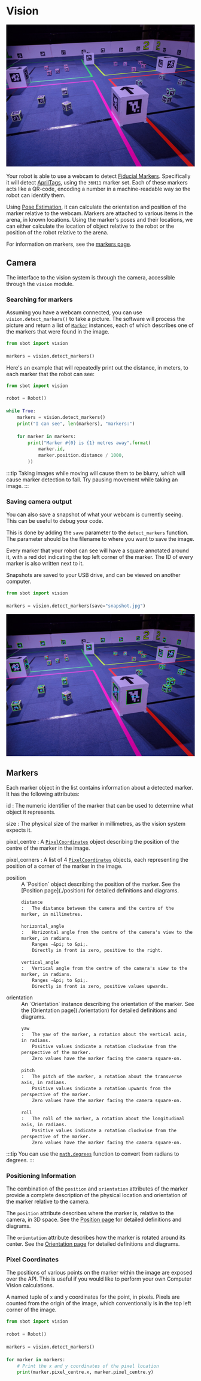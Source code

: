 # Vision

![An arena with Fiducial Markers](../../assets/img/api/vision/arena_marker.jpg)

Your robot is able to use a webcam to detect [Fiducial Markers](https://en.wikipedia.org/wiki/Fiducial_marker).
Specifically it will detect [AprilTags](https://april.eecs.umich.edu/software/apriltag), using the `36H11` marker set.
Each of these markers acts like a QR-code, encoding a number in a machine-readable way so the robot can identify them.

Using [Pose Estimation](https://en.wikipedia.org/wiki/3D_pose_estimation), it can calculate the orientation and position of
the marker relative to the webcam.
Markers are attached to various items in the arena, in known locations.
Using the marker's poses and their locations, we can either calculate the location of object relative to the robot or the position of the robot relative to the arena.

For information on markers, see the [markers page](./markers).

## Camera

The interface to the vision system is through the camera, accessible through the `vision` module.

### Searching for markers

Assuming you have a webcam connected, you can use `vision.detect_markers()` to take a picture.
The software will process the picture and return a list of [`Marker`](#markers) instances, each of which describes one of the markers that were found in the image.

```python
from sbot import vision

markers = vision.detect_markers()
```

Here's an example that will repeatedly print out the distance, in meters, to each marker that the robot can see:

```python
from sbot import vision

robot = Robot()

while True:
    markers = vision.detect_markers()
    print("I can see", len(markers), "markers:")

    for marker in markers:
        print("Marker #{0} is {1} metres away".format(
            marker.id,
            marker.position.distance / 1000,
        ))
```

:::tip
Taking images while moving will cause them to be blurry, which will cause marker detection to fail.
Try pausing movement while taking an image.
:::

### Saving camera output

You can also save a snapshot of what your webcam is currently seeing. This can be useful to debug your code.

This is done by adding the `save` parameter to the `detect_markers` function.
The parameter should be the filename to where you want to save the image.

Every marker that your robot can see will have a square annotated around it, with a red dot indicating the top left
corner of the marker. The ID of every marker is also written next to it.

Snapshots are saved to your USB drive, and can be viewed on another computer.

```python
from sbot import vision

markers = vision.detect_markers(save="snapshot.jpg")
```

![An annotated arena with Fiducial Markers.](../../assets/img/api/vision/arena_marker_annotated.jpg)

## Markers

Each marker object in the list contains information about a detected marker.
It has the following attributes:

<!-- Uses remark-deflist plugin -->
id
:   The numeric identifier of the marker that can be used to determine what object it represents.

size
:   The physical size of the marker in millimetres, as the vision system expects it.

pixel_centre
:   A [`PixelCoordinates`](#pixel-coordinates) object describing the position of the centre of the marker in the image.

pixel_corners
:   A list of 4 [`PixelCoordinates`](#pixel-coordinates) objects, each representing the position of a corner of the marker in the image.

<dl>
    <dt>position</dt>
    <dd>
    A `Position` object describing the position of the marker.
    See the [Position page](./position) for detailed definitions and diagrams.

    distance
    :   The distance between the camera and the centre of the marker, in millimetres.

    horizontal_angle
    :   Horizontal angle from the centre of the camera's view to the marker, in radians.
        Ranges -&pi; to &pi;.
        Directly in front is zero, positive to the right.

    vertical_angle
    :   Vertical angle from the centre of the camera's view to the marker, in radians.
        Ranges -&pi; to &pi;.
        Directly in front is zero, positive values upwards.
</dd>
</dl>

<dl>
    <dt>orientation</dt>
    <dd>
    An `Orientation` instance describing the orientation of the marker.
    See the [Orientation page](./orientation) for detailed definitions and diagrams.

    yaw
    :   The yaw of the marker, a rotation about the vertical axis, in radians.
        Positive values indicate a rotation clockwise from the perspective of the marker.
        Zero values have the marker facing the camera square-on.

    pitch
    :   The pitch of the marker, a rotation about the transverse axis, in radians.
        Positive values indicate a rotation upwards from the perspective of the marker.
        Zero values have the marker facing the camera square-on.

    roll
    :   The roll of the marker, a rotation about the longitudinal axis, in radians.
        Positive values indicate a rotation clockwise from the perspective of the marker.
        Zero values have the marker facing the camera square-on.
</dd>
</dl>

:::tip
You can use the [`math.degrees`](https://docs.python.org/3/library/math.html#math.degrees) function to convert from radians to degrees.
:::

### Positioning Information

The combination of the `position` and `orientation` attributes of the marker provide a complete description of the physical location and orientation of the marker relative to the camera.

The `position` attribute describes where the marker is, relative to the camera, in 3D space.
See the [Position page](./position) for detailed definitions and diagrams.

The `orientation` attribute describes how the marker is rotated around its center.
See the [Orientation page](./orientation) for detailed definitions and diagrams.

### Pixel Coordinates

The positions of various points on the marker within the image are exposed over the API. This is useful
if you would like to perform your own Computer Vision calculations.

A named tuple of `x` and `y` coordinates for the point, in pixels.
Pixels are counted from the origin of the image, which
conventionally is in the top left corner of the image.


```python
from sbot import vision

robot = Robot()

markers = vision.detect_markers()

for marker in markers:
    # Print the x and y coordinates of the pixel location
    print(marker.pixel_centre.x, marker.pixel_centre.y)
```
